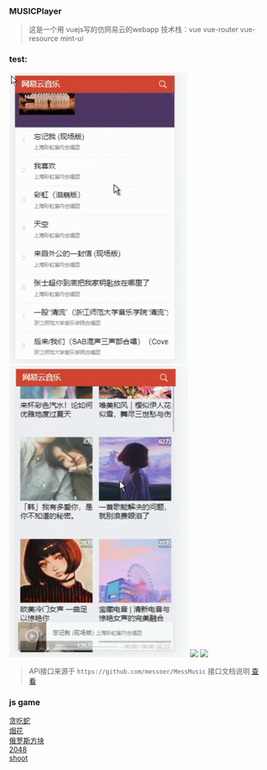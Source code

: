 ### MUSICPlayer
> 这是一个用 vuejs写的仿网易云的webapp
> 技术栈：vue vue-router vue-resource mint-ui

### test:
![](./test/3.png)
![](./test/4.png)
![](./test/1.gif)
![](./test/2.gif)


> APi接口来源于 `https://github.com/messoer/MessMusic` 接口文档说明 [查看](https://messoer.github.io/mess-api-doc/#/)

### js game
[贪吃蛇](https://yxrbws.github.io/game/Snake/snake.html)          
[烟花](https://yxrbws.github.io/game/Fireworks/index.html)          
[俄罗斯方块](https://yxrbws.github.io/game/Tetris/tetris.html)               
[2048](https://yxrbws.github.io/game/2048/index.html)         
[shoot](https://yxrbws.github.io/game/shoot/simple-shoot.html)
